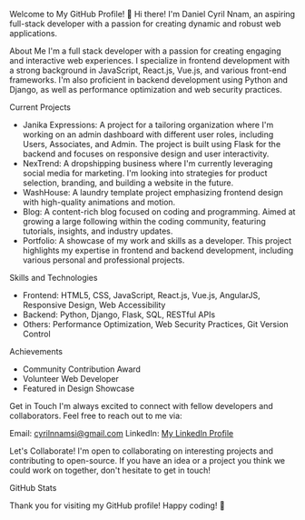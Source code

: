<!-- - 👋 Hi, I’m @NnamTechWave
- 👀 I’m interested in ...
- 🌱 I’m currently learning ...
- 💞️ I’m looking to collaborate on ...
- 📫 How to reach me ...
- 😄 Pronouns: ...
- ⚡ Fun fact: ...-->

 Welcome to My GitHub Profile!
👋 Hi there! I'm Daniel Cyril Nnam, an aspiring full-stack developer with a passion for creating dynamic and robust web applications.

About Me
I'm a full stack developer with a passion for creating engaging and interactive web experiences. I specialize in frontend development with a strong background in JavaScript, React.js, Vue.js, and various front-end frameworks. I'm also proficient in backend development using Python and Django, as well as performance optimization and web security practices.

Current Projects
- Janika Expressions: A project for a tailoring organization where I'm working on an admin dashboard with different user roles, including Users, Associates, and Admin. The project is built using Flask for the backend and focuses on responsive design and user interactivity.
- NexTrend: A dropshipping business where I'm currently leveraging social media for marketing. I'm looking into strategies for product selection, branding, and building a website in the future.
- WashHouse: A laundry template project emphasizing frontend design with high-quality animations and motion.
- Blog: A content-rich blog focused on coding and programming. Aimed at growing a large following within the coding community, featuring tutorials, insights, and industry updates.
- Portfolio: A showcase of my work and skills as a developer. This project highlights my expertise in frontend and backend development, including various personal and professional projects.

Skills and Technologies
- Frontend: HTML5, CSS, JavaScript, React.js, Vue.js, AngularJS, Responsive Design, Web Accessibility
- Backend: Python, Django, Flask, SQL, RESTful APIs
- Others: Performance Optimization, Web Security Practices, Git Version Control

Achievements
- Community Contribution Award
- Volunteer Web Developer
- Featured in Design Showcase

<!--Projects
Project 1
A brief description of what Project 1 does and its key features.

Project 2
A brief description of what Project 2 does and its key features.

Project 3
A brief description of what Project 3 does and its key features.
-->

Get in Touch
I'm always excited to connect with fellow developers and collaborators. Feel free to reach out to me via:

Email: cyrilnnamsi@gmail.com
LinkedIn: [My LinkedIn Profile](https://www.linkedin.com/in/daniel-nnam-00ba17268)
<!--Twitter: @your_twitter_handle-->
Let's Collaborate!
I'm open to collaborating on interesting projects and contributing to open-source. If you have an idea or a project you think we could work on together, don't hesitate to get in touch!

GitHub Stats

Thank you for visiting my GitHub profile! Happy coding! 🚀

<!---
NnamTechWave/NnamTechWave is a ✨ special ✨ repository because its `README.md` (this file) appears on your GitHub profile.
You can click the Preview link to take a look at your changes.
--->
